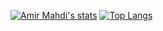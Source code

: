 
[![Amir Mahdi's stats](https://github-readme-stats.vercel.app/api?username=amirmahdim79&theme=synthwave&card_width=368&count_private=true&include_all_commits=true&show_icons=true)](https://github-readme-stats.vercel.app/api?username=amirmahdim79&theme=synthwave&card_width=368&count_private=true&include_all_commits=true) 
[![Top Langs](https://github-readme-stats.vercel.app/api/top-langs/?username=amirmahdim79&layout=compact&card_width=350&theme=synthwave)](https://github.com/anuraghazra/github-readme-stats)

<!--
**PapaSinku/PapaSinku** is a ✨ _special_ ✨ repository because its `README.md` (this file) appears on your GitHub profile.

Here are some ideas to get you started:

- 🔭 I’m currently working on ...
- 🌱 I’m currently learning ...
- 👯 I’m looking to collaborate on ...
- 🤔 I’m looking for help with ...
- 💬 Ask me about ...
- 📫 How to reach me: ...
- 😄 Pronouns: ...
- ⚡ Fun fact: ...
-->
